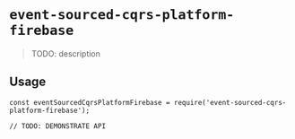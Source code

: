 # `event-sourced-cqrs-platform-firebase`

> TODO: description

## Usage

```
const eventSourcedCqrsPlatformFirebase = require('event-sourced-cqrs-platform-firebase');

// TODO: DEMONSTRATE API
```
